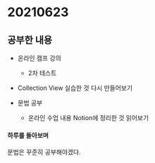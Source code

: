 # 20210623

## 공부한 내용
+ 온라인 캠프 강의
  - 2차 테스트

+ Collection View 실습한 것 다시 만들어보기

+ 문법 공부
  - 온라인 수업 내용 Notion에 정리한 것 읽어보기

#### 하루를 돌아보며
문법은 꾸준히 공부해야겠다.
